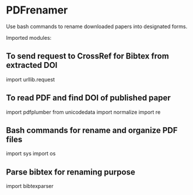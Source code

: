 # PDFrenamer
Use bash commands to rename downloaded papers into designated forms.

Imported modules:


## To send request to CrossRef for Bibtex from extracted DOI 

import urllib.request

## To read PDF and find DOI of published paper

import pdfplumber
from unicodedata import normalize
import re

## Bash commands for rename and organize PDF files

import sys
import os

## Parse bibtex for renaming purpose
import bibtexparser
